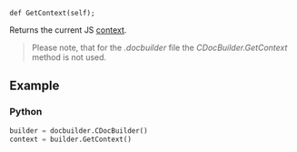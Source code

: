 `def GetContext(self);`

Returns the current JS [context](../../CDocBuilderContext/index.md).

> Please note, that for the *.docbuilder* file the *CDocBuilder.GetContext* method is not used.

## Example

### Python

``` py
builder = docbuilder.CDocBuilder()
context = builder.GetContext()
```
